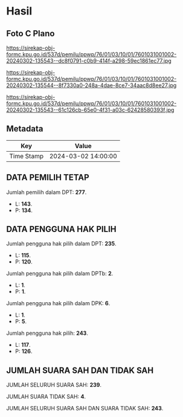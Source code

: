 # Hasil

## Foto C Plano

https://sirekap-obj-formc.kpu.go.id/537d/pemilu/ppwp/76/01/03/10/01/7601031001002-20240302-135543--dc8f0791-c0b9-414f-a298-59ec1861ec77.jpg

https://sirekap-obj-formc.kpu.go.id/537d/pemilu/ppwp/76/01/03/10/01/7601031001002-20240302-135544--8f7330a0-248a-4dae-8ce7-34aac8d8ee27.jpg

https://sirekap-obj-formc.kpu.go.id/537d/pemilu/ppwp/76/01/03/10/01/7601031001002-20240302-135543--61c126cb-65e0-4f31-a03c-62428580393f.jpg


## Metadata

| Key        | Value               |
| ---------- | ------------------- |
| Time Stamp | 2024-03-02 14:00:00 |


## DATA PEMILIH TETAP

Jumlah pemilih dalam DPT: **277**.
 * L: **143**.
 * P: **134**.

## DATA PENGGUNA HAK PILIH

Jumlah pengguna hak pilih dalam DPT: **235**.
 * L: **115**.
 * P: **120**.

Jumlah pengguna hak pilih dalam DPTb: **2**.
 * L: **1**.
 * P: **1**.

Jumlah pengguna hak pilih dalam DPK: **6**.
 * L: **1**.
 * P: **5**.

Jumlah pengguna hak pilih: **243**.
 * L: **117**.
 * P: **126**.

## JUMLAH SUARA SAH DAN TIDAK SAH

JUMLAH SELURUH SUARA SAH: **239**.

JUMLAH SUARA TIDAK SAH: **4**.

JUMLAH SELURUH SUARA SAH DAN SUARA TIDAK SAH: **243**.



